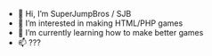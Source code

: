 - 👋 Hi, I’m SuperJumpBros / SJB
- 👀 I’m interested in making HTML/PHP games
- 🌱 I’m currently learning how to make better games
- 📫 ???

<!---
SuperJumpBros/SuperJumpBros is a ✨ special ✨ repository because its `README.md` (this file) appears on your GitHub profile.
You can click the Preview link to take a look at your changes.
--->
